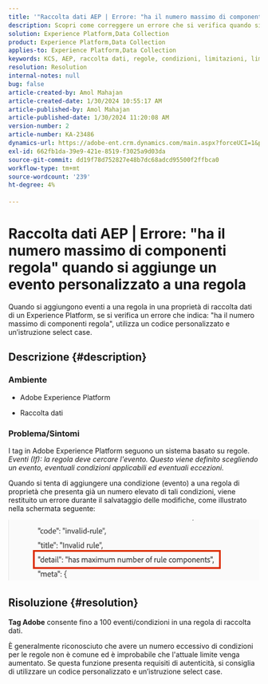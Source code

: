 ```yaml
---
title: '"Raccolta dati AEP | Errore: "ha il numero massimo di componenti regola" quando si aggiunge un evento personalizzato a una regola"'
description: Scopri come correggere un errore che si verifica quando si aggiungono eventi a una regola in una proprietà di raccolta dati di Experience Platform.
solution: Experience Platform,Data Collection
product: Experience Platform,Data Collection
applies-to: Experience Platform,Data Collection
keywords: KCS, AEP, raccolta dati, regole, condizioni, limitazioni, limite, tag, errore, evento personalizzato
resolution: Resolution
internal-notes: null
bug: false
article-created-by: Amol Mahajan
article-created-date: 1/30/2024 10:55:17 AM
article-published-by: Amol Mahajan
article-published-date: 1/30/2024 11:20:08 AM
version-number: 2
article-number: KA-23486
dynamics-url: https://adobe-ent.crm.dynamics.com/main.aspx?forceUCI=1&pagetype=entityrecord&etn=knowledgearticle&id=cd149808-5ebf-ee11-9079-6045bd006793
exl-id: 662fb1da-39e9-421e-8519-f3025a9d03da
source-git-commit: dd19f78d752827e48b7dc68adcd95500f2ffbca0
workflow-type: tm+mt
source-wordcount: '239'
ht-degree: 4%

---
```


# Raccolta dati AEP | Errore: &quot;ha il numero massimo di componenti regola&quot; quando si aggiunge un evento personalizzato a una regola


Quando si aggiungono eventi a una regola in una proprietà di raccolta dati di un Experience Platform, se si verifica un errore che indica: &quot;ha il numero massimo di componenti regola&quot;, utilizza un codice personalizzato e un’istruzione select case.

## Descrizione {#description}


### <b>Ambiente</b>

- Adobe Experience Platform


- Raccolta dati




### <b>Problema/Sintomi</b>

I tag in Adobe Experience Platform seguono un sistema basato su regole.
*Eventi (If): la regola deve cercare l&#39;evento. Questo viene definito scegliendo un evento, eventuali condizioni applicabili ed eventuali eccezioni.*

Quando si tenta di aggiungere una condizione (evento) a una regola di proprietà che presenta già un numero elevato di tali condizioni, viene restituito un errore durante il salvataggio delle modifiche, come illustrato nella schermata seguente:



![](assets/___d6149808-5ebf-ee11-9079-6045bd006793___.png)


## Risoluzione {#resolution}


<b>Tag Adobe</b> consente fino a 100 eventi/condizioni in una regola di raccolta dati.

È generalmente riconosciuto che avere un numero eccessivo di condizioni per le regole non è comune ed è improbabile che l&#39;attuale limite venga aumentato. Se questa funzione presenta requisiti di autenticità, si consiglia di utilizzare un codice personalizzato e un’istruzione select case.
